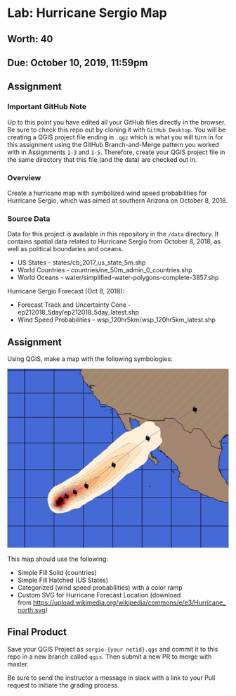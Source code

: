 # Lab: Hurricane Sergio Map
## Worth: 40
## Due: October 10, 2019, 11:59pm
## Assignment

### Important GitHub Note
Up to this point you have edited all your GitHub files directly in the browser. Be sure to check this repo out by cloning
it with `GitHub Desktop`. You will be creating a QGIS project file ending in `.qgz` which is what you will turn in for 
this assignment using the GitHub Branch-and-Merge pattern you worked with in Assignments `1-3` and `1-5`. Therefore, create your QGIS project file in the same directory that this file (and the data) are checked out in.

### Overview
Create a hurricane map with symbolized wind speed probabilities for Hurricane Sergio, which was aimed at southern Arizona on October 8, 2018.

### Source Data
Data for this project is available in this repository in the `/data` directory. It contains spatial data related to Hurricane Sergio from October 8, 2018, as well as political boundaries and oceans.

- US States - states/cb_2017_us_state_5m.shp
- World Countries - countries/ne_50m_admin_0_countries.shp
- World Oceans - water/simplified-water-polygons-complete-3857.shp

Hurricane Sergio Forecast (Oct 8, 2018):

- Forecast Track and Uncertainty Cone - ep212018_5day/ep212018_5day_latest.shp
- Wind Speed Probabilities - wsp_120hr5km/wsp_120hr5km_latest.shp

## Assignment
Using QGIS, make a map with the following symbologies:

![Figure 1](hurricane_sergio_map.png)

This map should use the following:

- Simple Fill Solid (countries)
- Simple Fill Hatched (US States)
- Categorized (wind speed probabilities) with a color ramp
- Custom SVG for Hurricane Forecast Location (download from https://upload.wikimedia.org/wikipedia/commons/e/e3/Hurricane_north.svg)

## Final Product
Save your QGIS Project as `sergio-{your netid}.qgs` and commit it to this repo in a new branch called `qgis`. Then submit a new PR to merge with master. 

Be sure to send the instructor a message in slack with a link to your Pull request to initiate the grading process.

